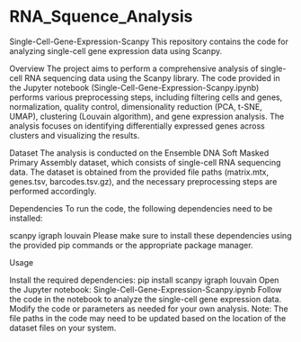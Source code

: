 # RNA_Squence_Analysis
Single-Cell-Gene-Expression-Scanpy
This repository contains the code for analyzing single-cell gene expression data using Scanpy.

Overview
The project aims to perform a comprehensive analysis of single-cell RNA sequencing data using the Scanpy library. The code provided in the Jupyter notebook (Single-Cell-Gene-Expression-Scanpy.ipynb) performs various preprocessing steps, including filtering cells and genes, normalization, quality control, dimensionality reduction (PCA, t-SNE, UMAP), clustering (Louvain algorithm), and gene expression analysis. The analysis focuses on identifying differentially expressed genes across clusters and visualizing the results.

Dataset
The analysis is conducted on the Ensemble DNA Soft Masked Primary Assembly dataset, which consists of single-cell RNA sequencing data. The dataset is obtained from the provided file paths (matrix.mtx, genes.tsv, barcodes.tsv.gz), and the necessary preprocessing steps are performed accordingly.

Dependencies
To run the code, the following dependencies need to be installed:

scanpy
igraph
louvain
Please make sure to install these dependencies using the provided pip commands or the appropriate package manager.

Usage

Install the required dependencies: pip install scanpy igraph louvain
Open the Jupyter notebook: Single-Cell-Gene-Expression-Scanpy.ipynb
Follow the code in the notebook to analyze the single-cell gene expression data.
Modify the code or parameters as needed for your own analysis.
Note: The file paths in the code may need to be updated based on the location of the dataset files on your system.

